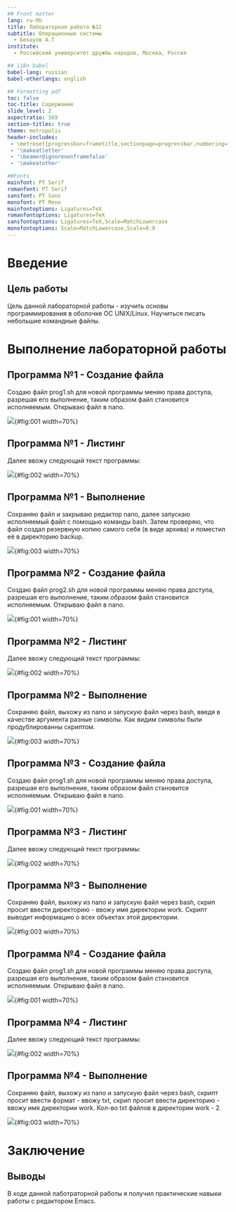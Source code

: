 ```yaml
---
## Front matter
lang: ru-RU
title: Лабораторная работа №12
subtitle: Операционные системы
  - Бекауов А.Т
institute:
  - Российский университет дружбы народов, Москва, Россия

## i18n babel
babel-lang: russian
babel-otherlangs: english

## Formatting pdf
toc: false
toc-title: Содержание
slide_level: 2
aspectratio: 169
section-titles: true
theme: metropolis
header-includes:
 - \metroset{progressbar=frametitle,sectionpage=progressbar,numbering=fraction}
 - '\makeatletter'
 - '\beamer@ignorenonframefalse'
 - '\makeatother'

##Fonts
mainfont: PT Serif
romanfont: PT Serif
sansfont: PT Sans
monofont: PT Mono
mainfontoptions: Ligatures=TeX
romanfontoptions: Ligatures=TeX
sansfontoptions: Ligatures=TeX,Scale=MatchLowercase
monofontoptions: Scale=MatchLowercase,Scale=0.9
---
```


# Введение

## Цель работы

Цель данной лабораторной работы - изучить основы программирования в оболочке ОС UNIX/Linux. Научиться писать небольшие командные файлы.

# Выполнение лабораторной работы

## Программа №1 - Создание файла

Создаю файл prog1.sh  для новой программы меняю права доступа, разрешая его выполнение, таким образом файл становится исполняемым. Открываю файл в nano.

![](image/1-2.png){#fig:001 width=70%}

## Программа №1 - Листинг

Далее ввожу следующий текст программы:

![](image/1-1.png){#fig:002 width=70%}

## Программа №1 - Выполнение

Сохраняю файл и закрываю редактор nano, далее запускаю исполняемый файл с помощью команды bash. Затем проверяю, что файл создал резервную копию самого себя (в виде архива) и поместил её в директорию backup.

![](image/1-3.png){#fig:003 width=70%}

## Программа №2 - Создание файла

Создаю файл prog2.sh  для новой программы меняю права доступа, разрешая его выполнение, таким образом файл становится исполняемым. Открываю файл в nano.

![](image/2.png){#fig:001 width=70%}

## Программа №2 - Листинг

Далее ввожу следующий текст программы:

![](image/2-5.png){#fig:002 width=70%}

## Программа №2 - Выполнение

Сохраняю файл, выхожу из nano  и запускую файл через bash,  введя в качестве аргумента разные символы. Как видим символы были продублированны скриптом.

![](image/3.png){#fig:003 width=70%}

## Программа №3 - Создание файла

Создаю файл prog1.sh  для новой программы меняю права доступа, разрешая его выполнение, таким образом файл становится исполняемым. Открываю файл в nano.

![](image/4.png){#fig:001 width=70%}

## Программа №3 - Листинг

Далее ввожу следующий текст программы:

![](image/4-5.png){#fig:002 width=70%}

## Программа №3 - Выполнение

Сохраняю файл, выхожу из nano  и запускую файл через bash, скрип просит ввести директорию - ввожу имя директории work. Скрипт выводит информацию о всех объектах этой директории.

![](image/5.png){#fig:003 width=70%}

## Программа №4 - Создание файла

Создаю файл prog1.sh  для новой программы меняю права доступа, разрешая его выполнение, таким образом файл становится исполняемым. Открываю файл в nano.

![](image/6.png){#fig:001 width=70%}

## Программа №4 - Листинг

Далее ввожу следующий текст программы:

![](image/6-5.png){#fig:002 width=70%}

## Программа №4 - Выполнение

Сохраняю файл, выхожу из nano  и запускую файл через bash, скрипт просит ввести формат - ввожу txt, скрип просит ввести директорию - ввожу имя директории work. Кол-во txt файлов в директории work - 2.

![](image/7.png){#fig:003 width=70%}

# Заключение

## Выводы

В ходе данной лаботраторной работы я получил практические навыки работы с редактором Emacs.


